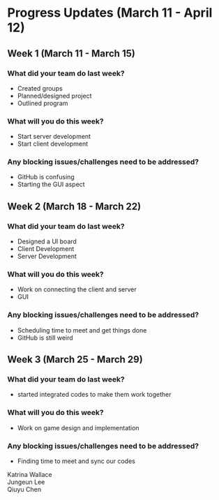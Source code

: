 # Progress Updates (March 11 - April 12)

## Week 1 (March 11 - March 15)

### What did your team do last week?
* Created groups
* Planned/designed project
* Outlined program

### What will you do this week?
* Start server development
* Start client development

### Any blocking issues/challenges need to be addressed?
* GitHub is confusing
* Starting the GUI aspect

## Week 2 (March 18 - March 22)

### What did your team do last week?
* Designed a UI board
* Client Development
* Server Development

### What will you do this week?
* Work on connecting the client and server
* GUI

### Any blocking issues/challenges need to be addressed?
* Scheduling time to meet and get things done
* GitHub is still weird

## Week 3 (March 25 - March 29)

### What did your team do last week?
* started integrated codes to make them work together

### What will you do this week?
* Work on game design and implementation

### Any blocking issues/challenges need to be addressed?
* Finding time to meet and sync our codes

Katrina Wallace<br/>
Jungeun Lee<br/>
Qiuyu Chen<br/>
